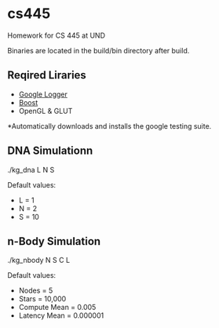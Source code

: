 cs445
===

Homework for CS 445 at UND

Binaries are located in the build/bin directory after build.

Reqired Liraries
---
- [Google Logger](https://code.google.com/p/google-glog/)
- [Boost](http://www.boost.org/)
- OpenGL & GLUT

\*Automatically downloads and installs the google testing suite.


DNA Simulationn
---
./kg_dna L N S

Default values:
- L = 1
- N = 2
- S = 10

n-Body Simulation
---
./kg_nbody N S C L

Default values:
- Nodes = 5
- Stars = 10,000
- Compute Mean = 0.005
- Latency Mean = 0.000001

